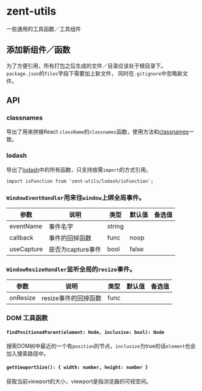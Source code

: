 # zent-utils

一些通用的工具函数／工具组件

## 添加新组件／函数

为了方便引用，所有打包之后生成的文件／目录应该处于根目录下。`package.json`的`files`字段下需要加上新文件，
同时在`.gitignore`中忽略新文件。

## API

### classnames

导出了用来拼接React `className`的`classnames`函数，使用方法和[classnames](https://github.com/JedWatson/classnames)一致。

### lodash

导出了[lodash]()中的所有函数，只支持按需`import`的方式引用。

`import isFunction from 'zent-utils/lodash/isFunction';`

### `WindowEventHandler`用来往`window`上绑全局事件。

| 参数 | 说明 | 类型 | 默认值 | 备选值 |
|------|------|------|--------|--------|
| eventName | 事件名字 | string | | |
| callback | 事件的回掉函数 | func | noop | |
| useCapture | 是否为capture事件 | bool | false | |

### `WindowResizeHandler`监听全局的`resize`事件。

| 参数 | 说明 | 类型 | 默认值 | 备选值 |
|------|------|------|--------|--------|
| onResize | resize事件的回掉函数 | func | | |

### DOM 工具函数

#### `findPositionedParent(element: Node, inclusive: bool): Node`

搜索DOM树中最近的一个有`position`的节点，`inclusive`为true的话`element`也会加入搜索路径中。

#### `getViewportSize(): { width: number, height: number }`

获取当前viewport的大小，viewport是指浏览器的可视空间。
